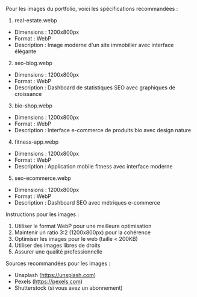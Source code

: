 Pour les images du portfolio, voici les spécifications recommandées :

1. real-estate.webp
- Dimensions : 1200x800px
- Format : WebP
- Description : Image moderne d'un site immobilier avec interface élégante

2. seo-blog.webp
- Dimensions : 1200x800px
- Format : WebP
- Description : Dashboard de statistiques SEO avec graphiques de croissance

3. bio-shop.webp
- Dimensions : 1200x800px
- Format : WebP
- Description : Interface e-commerce de produits bio avec design nature

4. fitness-app.webp
- Dimensions : 1200x800px
- Format : WebP
- Description : Application mobile fitness avec interface moderne

5. seo-ecommerce.webp
- Dimensions : 1200x800px
- Format : WebP
- Description : Dashboard SEO avec métriques e-commerce

Instructions pour les images :
1. Utiliser le format WebP pour une meilleure optimisation
2. Maintenir un ratio 3:2 (1200x800px) pour la cohérence
3. Optimiser les images pour le web (taille < 200KB)
4. Utiliser des images libres de droits
5. Assurer une qualité professionnelle

Sources recommandées pour les images :
- Unsplash (https://unsplash.com)
- Pexels (https://pexels.com)
- Shutterstock (si vous avez un abonnement)
